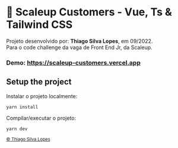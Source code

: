 <!--
<div align="center">
<img src="./docs/app.jpg" align="center">
</div> -->

# 👔 Scaleup Customers - Vue, Ts & Tailwind CSS

<p>Projeto desenvolvido por: <strong>Thiago Silva Lopes</strong>, em 09/2022.<br/>
Para o code challenge da vaga de Front End Jr, da Scaleup.</p>

### Demo: https://scaleup-customers.vercel.app

## Setup the project

<p> Instalar o projeto localmente: </p>

```
yarn install
```

<p> Compilar/executar o projeto: </p>

```
yarn dev
```

<small>
<a href="https://github.com/Thiagoow" target="_blank">
  © Thiago Silva Lopes
</a>
</small>
